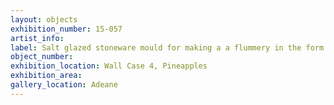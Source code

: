 ```yaml
---
layout: objects
exhibition_number: 15-057
artist_info: 
label: Salt glazed stoneware mould for making a a flummery in the form of a pineapple. Staffordshire
object_number: 
exhibition_location: Wall Case 4, Pineapples 
exhibition_area: 
gallery_location: Adeane
---
```

